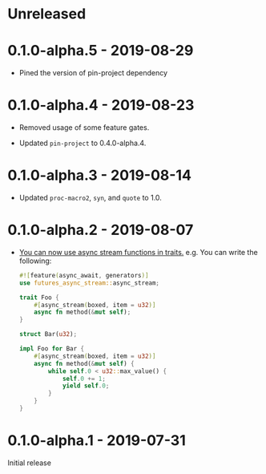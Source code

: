 # Unreleased

# 0.1.0-alpha.5 - 2019-08-29

* Pined the version of pin-project dependency

# 0.1.0-alpha.4 - 2019-08-23

* Removed usage of some feature gates.

* Updated `pin-project` to 0.4.0-alpha.4.

# 0.1.0-alpha.3 - 2019-08-14

* Updated `proc-macro2`, `syn`, and `quote` to 1.0.

# 0.1.0-alpha.2 - 2019-08-07

* [You can now use async stream functions in traits.][12] e.g. You can write the following:

  ```rust
  #![feature(async_await, generators)]
  use futures_async_stream::async_stream;

  trait Foo {
      #[async_stream(boxed, item = u32)]
      async fn method(&mut self);
  }

  struct Bar(u32);

  impl Foo for Bar {
      #[async_stream(boxed, item = u32)]
      async fn method(&mut self) {
          while self.0 < u32::max_value() {
              self.0 += 1;
              yield self.0;
          }
      }
  }
  ```

[12]: https://github.com/taiki-e/futures-async-stream/pull/12

# 0.1.0-alpha.1 - 2019-07-31

Initial release
